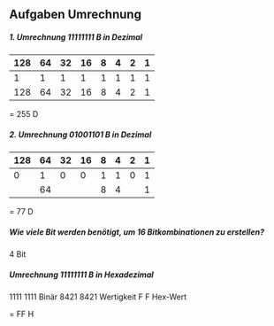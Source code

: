 ##  Aufgaben Umrechnung

##### 1. Umrechnung 11111111 B in Dezimal

| 128 | 64 | 32 | 16 | 8 | 4 | 2 | 1 |
|-----|----|----|----|---|---|---|---|
|  1  | 1  | 1  | 1  | 1 | 1 | 1 | 1 |
|128  | 64 | 32 | 16 | 8 | 4 | 2 | 1 |

= 255 D

##### 2. Umrechnung 01001101 B in Dezimal

| 128 | 64 | 32 | 16 | 8 | 4 | 2 | 1 |
|-----|----|----|----|---|---|---|---|
|  0  | 1  | 0  | 0  | 1 | 1 | 0 | 1 |
|    | 64 |   |   | 8 | 4 |  | 1 |

= 77 D


##### Wie viele Bit werden benötigt, um 16 Bitkombinationen zu erstellen?
4 Bit

##### Umrechnung 11111111 B in Hexadezimal

1111 1111 Binär
8421 8421 Wertigkeit
 F    F   Hex-Wert 

= FF H



